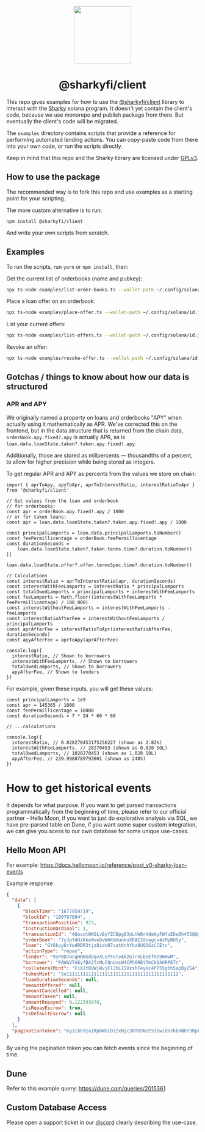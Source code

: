 <p align="center">
  <img width="auto" height="150" src="https://user-images.githubusercontent.com/377261/172073343-4b84d462-1f04-465d-9c93-cdba5b5dcdf3.png">
</p>

<h1 align="center">@sharkyfi/client</h1>

This repo gives examples for how to use the [@sharkyfi/client](https://www.npmjs.com/package/@sharkyfi/client) library to interact with the [Sharky](https://sharky.fi) solana program. It doesn't yet contain the client's code, because we use monorepo and publish package from there. But eventually the client's code will be migrated.

The `examples` directory contains scripts that provide a reference for performing automated lending actions. You can copy-paste code from there into your own code, or run the scripts directly.

Keep in mind that this repo and the Sharky library are licensed under [GPLv3](https://www.gnu.org/licenses/gpl-3.0.en.html).

## How to use the package

The recommended way is to fork this repo and use examples as a starting point for your scripting.

The more custom alternative is to run:

```
npm install @sharkyfi/client
```

And write your own scripts from scratch.

## Examples

To run the scripts, run `yarn` or `npm install`, then:

Get the current list of orderbooks (name and pubkey):

```bash
npx ts-node examples/list-order-books.ts --wallet-path ~/.config/solana/id.json
```

Place a loan offer on an orderbook:

```bash
npx ts-node examples/place-offer.ts --wallet-path ~/.config/solana/id.json --order-book <order-book-pubkey> --amount-sol 1
```

List your current offers:

```bash
npx ts-node examples/list-offers.ts --wallet-path ~/.config/solana/id.json
```

Revoke an offer:

```bash
npx ts-node examples/revoke-offer.ts --wallet-path ~/.config/solana/id.json --loan <loan-pubkey>
```

## Gotchas / things to know about how our data is structured

### APR and APY

We originally named a property on loans and orderbooks "APY" when actually using it mathematically as APR. We've corrected this on the frontend, but in the data structure that is returned from the chain data, `orderBook.apy.fixed?.apy` is actually APR, as is `loan.data.loanState.taken?.taken.apy.fixed!.apy`.

Additionally, those are stored as millpercents — thousandths of a percent, to allow for higher precision while being stored as integers.

To get regular APR and APY as percents from the values we store on chain:

```
import { aprToApy, apyToApr, aprToInterestRatio, interestRatioToApr } from '@sharkyfi/client'

// Get values from the loan and orderbook
// for orderbooks:
const apr = orderBook.apy.fixed!.apy / 1000
// or for taken loans:
const apr = loan.data.loanState.taken?.taken.apy.fixed!.apy / 1000

const principalLamports = loan.data.principalLamports.toNumber()
const feePermillicentage = orderBook.feePermillicentage
const durationSeconds =
    loan.data.loanState.taken?.taken.terms.time?.duration.toNumber() ||
    loan.data.loanState.offer?.offer.termsSpec.time?.duration.toNumber()

// Calculations
const interestRatio = aprToInterestRatio(apr, durationSeconds)
const interestWithFeeLamports = interestRatio * principalLamports
const totalOwedLamports = principalLamports + interestWithFeeLamports
const feeLamports = Math.floor((interestWithFeeLamports * feePermillicentage) / 100_000)
const interestWithoutFeeLamports = interestWithFeeLamports - feeLamports
const interestRatioAfterFee = interestWithoutFeeLamports / principalLamports
const aprAfterFee = interestRatioToApr(interestRatioAfterFee, durationSeconds)
const apyAfterFee = aprToApy(aprAfterFee)

console.log({
  interestRatio, // Shown to borrowers
  interestWithFeeLamports, // Shown to borrowers
  totalOwedLamports, // Shown to borrowers
  apyAfterFee, // Shown to lenders
})
```

For example, given these inputs, you will get these values:

```
const principalLamports = 1e9
const apr = 145365 / 1000
const feePermillicentage = 16000
const durationSeconds = 7 * 24 * 60 * 60

// ...calculations

console.log({
  interestRatio, // 0.028270453175256227 (shown as 2.82%)
  interestWithFeeLamports, // 28270453 (shown as 0.028 SOL)
  totalOwedLamports, // 1028270453 (shown as 1.028 SOL)
  apyAfterFee, // 239.9988789793601 (shown as 240%)
})
```

# How to get historical events

It depends for what purpose. If you want to get parsed transactions programmatically from the beginning of time, please refer to our official partner - Hello Moon, if you want to just do explorative analysis via SQL, we have pre-parsed table on Dune, if you want some super custom integration, we can give you acess to our own database for some unique use-cases.

## Hello Moon API

For example: https://docs.hellomoon.io/reference/post_v0-sharky-loan-events

Example response

```json
{
  "data": [
    {
      "blockTime": "1677959719",
      "blockId": "180767604",
      "transactionPosition": 977,
      "instructionOrdinal": 1,
      "transactionId": "4QovotWNSLvByYZCBpg83oLtW8rXdeAyFWfuEDeDh455QUgW43pBWCDYYjdPBAy5kb3vSVVHi338MeaWcjEdtCEp",
      "orderBook": "7yJpf4UzKkeWveDvW6KmHunbuXRAEZdcwgcv4zMyNU5y",
      "loan": "GY6kuy6rYwdRDR3tjz8idcH7vatKnhYkz8UQ1GzCCEtv",
      "actionType": "repay",
      "lender": "9sP8D7wcqHHNSdUqvXLeYFetvAk2G7rnLbnEfH29HHwM",
      "borrower": "FAWGVTAEyfBX2TcMLCQnUusW4CPh6REtTmCkDAURPETn",
      "collateralMint": "FiX2tBUWjWvjF1JhL15VzshFeyVc4P755gbh5apByZSA",
      "tokenMint": "So11111111111111111111111111111111111111112",
      "loanDurationSeconds": null,
      "amountOffered": null,
      "amountCancelled": null,
      "amountTaken": null,
      "amountRepayed": 0.122393078,
      "isRepayEscrow": true,
      "isDefaultEscrow": null
    }
  ],
  "paginationToken": "eyJibG9ja1RpbWUiOiIxNjc3OTU5NzE5IiwidHJhbnNhY3Rpb25JZCI6IjIxTlpta3FLZ0M0bzlyQllBSmZXZ2N4YzNKUXlKcjJxNlhEM3RyODR2QWQ1ZTV1SEFjd3FoOU1Nd3NSQ3lqamFNeGl3eURRbkVLcmM4cWpCeUs2ODc0ODUifQ=="
}
```

By using the pagination token you can fetch events since the beginning of time.

## Dune

Refer to this example query: https://dune.com/queries/2015361

## Custom Database Access

Please open a support ticket in our [discord](http://discord.gg/sharkyfi) clearly describing the use-case.
